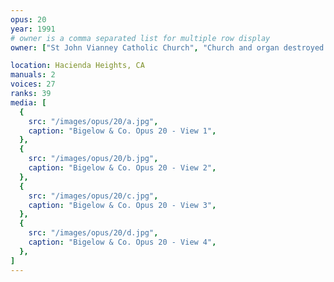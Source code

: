 ```yaml
---
opus: 20
year: 1991
# owner is a comma separated list for multiple row display
owner: ["St John Vianney Catholic Church", "Church and organ destroyed by arson fire, April 2011"]

location: Hacienda Heights, CA
manuals: 2
voices: 27
ranks: 39
media: [
  {
    src: "/images/opus/20/a.jpg",
    caption: "Bigelow & Co. Opus 20 - View 1",
  },
  {
    src: "/images/opus/20/b.jpg",
    caption: "Bigelow & Co. Opus 20 - View 2",
  },
  {
    src: "/images/opus/20/c.jpg",
    caption: "Bigelow & Co. Opus 20 - View 3",
  },
  {
    src: "/images/opus/20/d.jpg",
    caption: "Bigelow & Co. Opus 20 - View 4",
  },
]
---
```


